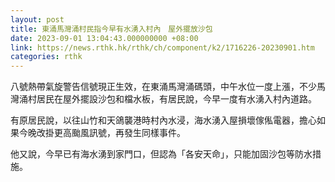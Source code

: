 ```yaml
---
layout: post
title: 東涌馬灣涌村民指今早有水湧入村內　屋外擺放沙包
date: 2023-09-01 13:04:43.000000000 +08:00
link: https://news.rthk.hk/rthk/ch/component/k2/1716226-20230901.htm
categories: rthk
---
```


八號熱帶氣旋警告信號現正生效，在東涌馬灣涌碼頭，中午水位一度上漲，不少馬灣涌村居民在屋外擺設沙包和檔水板，有居民說，今早一度有水湧入村內道路。

有原居民說，以往山竹和天鴿襲港時村內水浸，海水湧入屋損壞傢俬電器，擔心如果今晚改掛更高颱風訊號，再發生同樣事件。

他又說，今早已有海水湧到家門口，但認為「各安天命」，只能加固沙包等防水措施。
